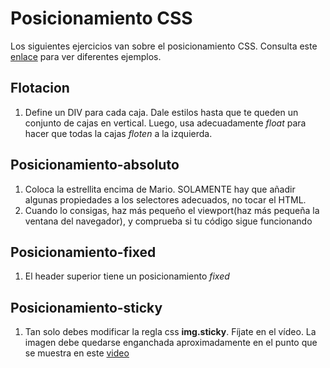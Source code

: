 # Posicionamiento CSS

Los siguientes ejercicios van sobre el posicionamiento CSS. Consulta este [enlace](https://www.w3schools.com/css/css_positioning.asp) para ver diferentes ejemplos.

## Flotacion

1. Define un DIV para cada caja. Dale estilos hasta que te queden un conjunto de cajas en vertical. Luego, usa adecuadamente _float_ para hacer que todas la cajas _floten_ a la izquierda.

## Posicionamiento-absoluto

1. Coloca la estrellita encima de Mario. SOLAMENTE hay que añadir algunas propiedades a los selectores adecuados, no tocar el HTML.
2. Cuando lo consigas, haz más pequeño el viewport(haz más pequeña la ventana del navegador), y comprueba si tu código sigue funcionando

## Posicionamiento-fixed

1. El header superior tiene un posicionamiento _fixed_

## Posicionamiento-sticky

1. Tan solo debes modificar la regla css **img.sticky**. Fíjate en el vídeo. La imagen debe quedarse enganchada aproximadamente en el punto que se muestra en este [video](https://oscarm.tinytake.com/msc/ODczNTgyMl8yMjEzODYyMw)
